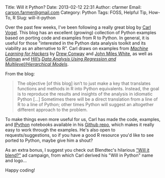 Title: Will it Python?
Date: 2013-02-12 22:31
Author: cfarmer
Email: carson.farmer@gmail.com
Category: Python
Tags: FOSS, Helpful Tip, How-To, R
Slug: will-it-python

Over the past few weeks, I've been following a really great blog by
[Carl Vogel][]. This blog has an excellent (growing) collection of
Python examples based on porting code and examples from R to Python. In
general, it is useful for those "interested in the Python data analysis
toolkit and its viability as an alternative to R". Carl draws on
examples from *[Machine Learning for Hackers][]* by [Drew Conway][] and
[John Miles White][], as well as [Gelman][] and [Hill’s][] *[Data
Analysis Using Regression and Multilevel/Hierarchical Models][]*.
<!--more-->

From the blog:

> The objective [of this blog] isn’t to just make a key that translates
> functions and methods in R into Python equivalents. Instead, the goal
> is to reproduce the results and insights of the analysis in idiomatic
> Python [...] Sometimes there will be a direct translation from a line
> of R to a line of Python; other times Python will suggest an
> altogether different approach to the problem.

To make things even more useful for us, Carl has made the code,
examples, and [IPython][] notebooks available in his [Github repo][],
which makes it really easy to work through the examples. He's also open
to requests/suggestions, so if you have a good R resource you'd like to
see ported to Python, maybe give him a shout?

As an extra bonus, I suggest you check out Blendtec's hilarious ["Will
it blend?"][] ad campaign, from which Carl derived his "Will in Python"
name and logo...

Happy coding!

[Carl Vogel]: http://slendrmeans.wordpress.com/
[Machine Learning for Hackers]: http://shop.oreilly.com/product/0636920018483.do
[Drew Conway]: http://www.drewconway.com/
[John Miles White]: http://www.johnmyleswhite.com/
[Gelman]: http://www.stat.columbia.edu/~gelman/
[Hill’s]: http://steinhardt.nyu.edu/faculty_bios/view/Jennifer_Hill
[Data Analysis Using Regression and Multilevel/Hierarchical Models]: http://www.stat.columbia.edu/~gelman/arm/
[IPython]: http://ipython.org/
[Github repo]: https://github.com/carljv/Will_it_Python
["Will it blend?"]: http://www.willitblend.com/
